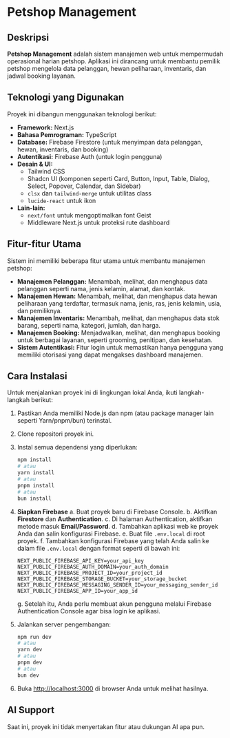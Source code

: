 # Petshop Management

## Deskripsi

**Petshop Management** adalah sistem manajemen web untuk mempermudah operasional harian petshop. Aplikasi ini dirancang untuk membantu pemilik petshop mengelola data pelanggan, hewan peliharaan, inventaris, dan jadwal booking layanan.

## Teknologi yang Digunakan

Proyek ini dibangun menggunakan teknologi berikut:

* **Framework:** Next.js
* **Bahasa Pemrograman:** TypeScript
* **Database:** Firebase Firestore (untuk menyimpan data pelanggan, hewan, inventaris, dan booking)
* **Autentikasi:** Firebase Auth (untuk login pengguna)
* **Desain & UI:**
    * Tailwind CSS
    * Shadcn UI (komponen seperti Card, Button, Input, Table, Dialog, Select, Popover, Calendar, dan Sidebar)
    * `clsx` dan `tailwind-merge` untuk utilitas class
    * `lucide-react` untuk ikon
* **Lain-lain:**
    * `next/font` untuk mengoptimalkan font Geist
    * Middleware Next.js untuk proteksi rute dashboard

## Fitur-fitur Utama

Sistem ini memiliki beberapa fitur utama untuk membantu manajemen petshop:

* **Manajemen Pelanggan:** Menambah, melihat, dan menghapus data pelanggan seperti nama, jenis kelamin, alamat, dan kontak.
* **Manajemen Hewan:** Menambah, melihat, dan menghapus data hewan peliharaan yang terdaftar, termasuk nama, jenis, ras, jenis kelamin, usia, dan pemiliknya.
* **Manajemen Inventaris:** Menambah, melihat, dan menghapus data stok barang, seperti nama, kategori, jumlah, dan harga.
* **Manajemen Booking:** Menjadwalkan, melihat, dan menghapus booking untuk berbagai layanan, seperti grooming, penitipan, dan kesehatan.
* **Sistem Autentikasi:** Fitur login untuk memastikan hanya pengguna yang memiliki otorisasi yang dapat mengakses dashboard manajemen.

## Cara Instalasi

Untuk menjalankan proyek ini di lingkungan lokal Anda, ikuti langkah-langkah berikut:

1.  Pastikan Anda memiliki Node.js dan npm (atau package manager lain seperti Yarn/pnpm/bun) terinstal.
2.  Clone repositori proyek ini.
3.  Instal semua dependensi yang diperlukan:

    ```bash
    npm install
    # atau
    yarn install
    # atau
    pnpm install
    # atau
    bun install
    ```

4.  **Siapkan Firebase**
    a.  Buat proyek baru di Firebase Console.
    b.  Aktifkan **Firestore** dan **Authentication**.
    c.  Di halaman Authentication, aktifkan metode masuk **Email/Password**.
    d.  Tambahkan aplikasi web ke proyek Anda dan salin konfigurasi Firebase.
    e.  Buat file `.env.local` di root proyek.
    f.  Tambahkan konfigurasi Firebase yang telah Anda salin ke dalam file `.env.local` dengan format seperti di bawah ini:
    ```
    NEXT_PUBLIC_FIREBASE_API_KEY=your_api_key
    NEXT_PUBLIC_FIREBASE_AUTH_DOMAIN=your_auth_domain
    NEXT_PUBLIC_FIREBASE_PROJECT_ID=your_project_id
    NEXT_PUBLIC_FIREBASE_STORAGE_BUCKET=your_storage_bucket
    NEXT_PUBLIC_FIREBASE_MESSAGING_SENDER_ID=your_messaging_sender_id
    NEXT_PUBLIC_FIREBASE_APP_ID=your_app_id
    ```
    g.  Setelah itu, Anda perlu membuat akun pengguna melalui Firebase Authentication Console agar bisa login ke aplikasi.

5.  Jalankan server pengembangan:

    ```bash
    npm run dev
    # atau
    yarn dev
    # atau
    pnpm dev
    # atau
    bun dev
    ```

6.  Buka [http://localhost:3000](http://localhost:3000) di browser Anda untuk melihat hasilnya.

## AI Support

Saat ini, proyek ini tidak menyertakan fitur atau dukungan AI apa pun.